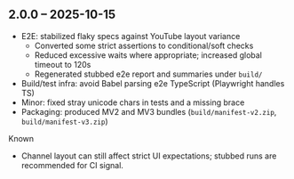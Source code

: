 ## 2.0.0 – 2025-10-15

- E2E: stabilized flaky specs against YouTube layout variance
  - Converted some strict assertions to conditional/soft checks
  - Reduced excessive waits where appropriate; increased global timeout to 120s
  - Regenerated stubbed e2e report and summaries under `build/`
- Build/test infra: avoid Babel parsing e2e TypeScript (Playwright handles TS)
- Minor: fixed stray unicode chars in tests and a missing brace
- Packaging: produced MV2 and MV3 bundles (`build/manifest-v2.zip`, `build/manifest-v3.zip`)

Known
- Channel layout can still affect strict UI expectations; stubbed runs are recommended for CI signal.
